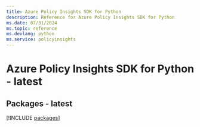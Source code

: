 ```yaml
---
title: Azure Policy Insights SDK for Python
description: Reference for Azure Policy Insights SDK for Python
ms.date: 07/31/2024
ms.topic: reference
ms.devlang: python
ms.service: policyinsights
---
```

# Azure Policy Insights SDK for Python - latest
## Packages - latest
[!INCLUDE [packages](policy-insights-index.md)]